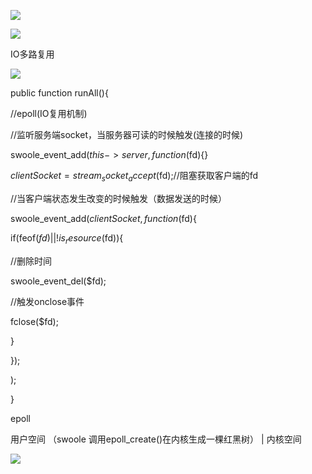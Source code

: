 

![](https://gitee.com/hxc8/images8/raw/master/img/202407191059376.jpg)





![](https://gitee.com/hxc8/images8/raw/master/img/202407191059231.jpg)







IO多路复用

![](https://gitee.com/hxc8/images8/raw/master/img/202407191059796.jpg)





public function runAll(){

//epoll(IO复用机制)



//监听服务端socket，当服务器可读的时候触发(连接的时候)

swoole_event_add($this->server,function($fd){}

$clientSocket=stream_socket_accept($fd);//阻塞获取客户端的fd



//当客户端状态发生改变的时候触发（数据发送的时候）

swoole_event_add($clientSocket,function($fd){

if(feof($fd)||!is_resource($fd)){

//删除时间

swoole_event_del($fd);

//触发onclose事件

fclose($fd);



}

});

);

}





epoll



用户空间    （swoole 调用epoll_create()在内核生成一棵红黑树） 			|	          内核空间



![](https://gitee.com/hxc8/images8/raw/master/img/202407191059275.jpg)



















